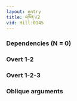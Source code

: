 ```yaml
---
layout: entry
title: འཁོན་√2
vid: Hill:0145
---
```

### Dependencies (N = 0)


### Overt 1-2


### Overt 1-2-3


### Oblique arguments
